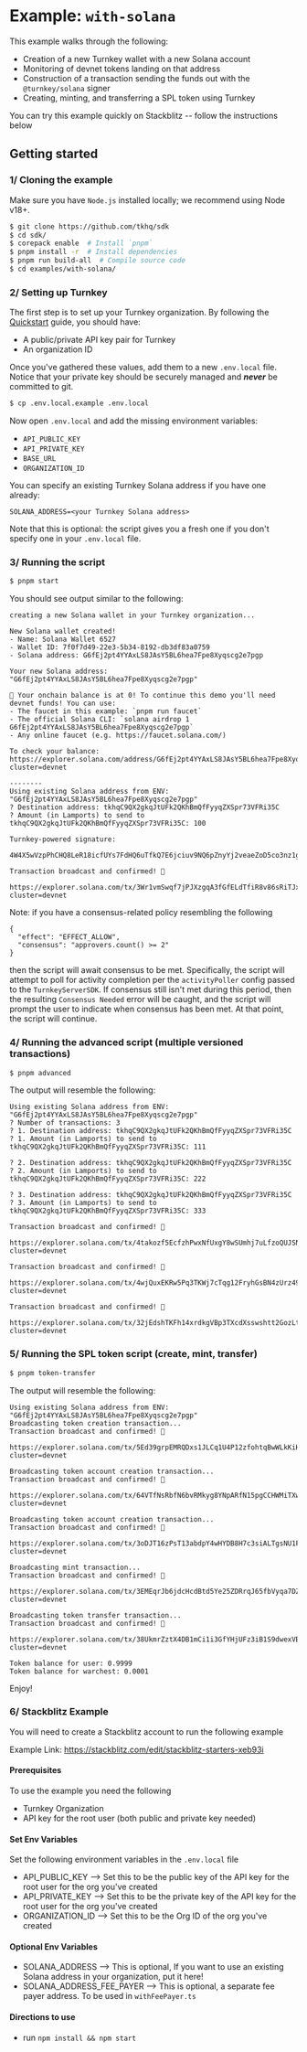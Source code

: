 # Example: `with-solana`

This example walks through the following:

- Creation of a new Turnkey wallet with a new Solana account
- Monitoring of devnet tokens landing on that address
- Construction of a transaction sending the funds out with the `@turnkey/solana` signer
- Creating, minting, and transferring a SPL token using Turnkey

You can try this example quickly on Stackblitz -- follow the instructions below

## Getting started

### 1/ Cloning the example

Make sure you have `Node.js` installed locally; we recommend using Node v18+.

```bash
$ git clone https://github.com/tkhq/sdk
$ cd sdk/
$ corepack enable  # Install `pnpm`
$ pnpm install -r  # Install dependencies
$ pnpm run build-all  # Compile source code
$ cd examples/with-solana/
```

### 2/ Setting up Turnkey

The first step is to set up your Turnkey organization. By following the [Quickstart](https://docs.turnkey.com/getting-started/quickstart) guide, you should have:

- A public/private API key pair for Turnkey
- An organization ID

Once you've gathered these values, add them to a new `.env.local` file. Notice that your private key should be securely managed and **_never_** be committed to git.

```bash
$ cp .env.local.example .env.local
```

Now open `.env.local` and add the missing environment variables:

- `API_PUBLIC_KEY`
- `API_PRIVATE_KEY`
- `BASE_URL`
- `ORGANIZATION_ID`

You can specify an existing Turnkey Solana address if you have one already:

```
SOLANA_ADDRESS=<your Turnkey Solana address>
```

Note that this is optional: the script gives you a fresh one if you don't specify one in your `.env.local` file.

### 3/ Running the script

```bash
$ pnpm start
```

You should see output similar to the following:

```
creating a new Solana wallet in your Turnkey organization...

New Solana wallet created!
- Name: Solana Wallet 6527
- Wallet ID: 7f0f7d49-22e3-5b34-8192-db3df83a0759
- Solana address: G6fEj2pt4YYAxLS8JAsY5BL6hea7Fpe8Xyqscg2e7pgp

Your new Solana address: "G6fEj2pt4YYAxLS8JAsY5BL6hea7Fpe8Xyqscg2e7pgp"

💸 Your onchain balance is at 0! To continue this demo you'll need devnet funds! You can use:
- The faucet in this example: `pnpm run faucet`
- The official Solana CLI: `solana airdrop 1 G6fEj2pt4YYAxLS8JAsY5BL6hea7Fpe8Xyqscg2e7pgp`
- Any online faucet (e.g. https://faucet.solana.com/)

To check your balance: https://explorer.solana.com/address/G6fEj2pt4YYAxLS8JAsY5BL6hea7Fpe8Xyqscg2e7pgp?cluster=devnet

--------
Using existing Solana address from ENV: "G6fEj2pt4YYAxLS8JAsY5BL6hea7Fpe8Xyqscg2e7pgp"
? Destination address: tkhqC9QX2gkqJtUFk2QKhBmQfFyyqZXSpr73VFRi35C
? Amount (in Lamports) to send to tkhqC9QX2gkqJtUFk2QKhBmQfFyyqZXSpr73VFRi35C: 100

Turnkey-powered signature:
        4W4X5wVzpPhCHQ8LeR18icfUYs7FdHQ6uTfkQ7E6jciuv9NQ6pZnyYj2veaeZoD5co3nz1gzBdZ2v6c4LXLjiTBm

Transaction broadcast and confirmed! 🎉
        https://explorer.solana.com/tx/3Wr1vmSwqf7jPJXzgqA3fGfELdTfiR8v86sRiTJxNYT4KYEcadQjceFsN8BoHQZqb6mnuqsJsgHdk6i8Sj8YtmVr?cluster=devnet
```

Note: if you have a consensus-related policy resembling the following

```
{
  "effect": "EFFECT_ALLOW",
  "consensus": "approvers.count() >= 2"
}
```

then the script will await consensus to be met. Specifically, the script will attempt to poll for activity completion per the `activityPoller` config passed to the `TurnkeyServerSDK`. If consensus still isn't met during this period, then the resulting `Consensus Needed` error will be caught, and the script will prompt the user to indicate when consensus has been met. At that point, the script will continue.

### 4/ Running the advanced script (multiple versioned transactions)

```bash
$ pnpm advanced
```

The output will resemble the following:

```
Using existing Solana address from ENV: "G6fEj2pt4YYAxLS8JAsY5BL6hea7Fpe8Xyqscg2e7pgp"
? Number of transactions: 3
? 1. Destination address: tkhqC9QX2gkqJtUFk2QKhBmQfFyyqZXSpr73VFRi35C
? 1. Amount (in Lamports) to send to tkhqC9QX2gkqJtUFk2QKhBmQfFyyqZXSpr73VFRi35C: 111

? 2. Destination address: tkhqC9QX2gkqJtUFk2QKhBmQfFyyqZXSpr73VFRi35C
? 2. Amount (in Lamports) to send to tkhqC9QX2gkqJtUFk2QKhBmQfFyyqZXSpr73VFRi35C: 222

? 3. Destination address: tkhqC9QX2gkqJtUFk2QKhBmQfFyyqZXSpr73VFRi35C
? 3. Amount (in Lamports) to send to tkhqC9QX2gkqJtUFk2QKhBmQfFyyqZXSpr73VFRi35C: 333

Transaction broadcast and confirmed! 🎉
        https://explorer.solana.com/tx/4takozf5EcfzhPwxNfUxgY8wSUmhj7uLfzoQUJSND13wK4P2yQEZSfhEdHELyRZ1ZrPFcHBSAscQBtfwcY6FvB5t?cluster=devnet

Transaction broadcast and confirmed! 🎉
        https://explorer.solana.com/tx/4wjQuxEKRw5Pq3TKWj7cTqg12FryhGsBN4zUrz49vDeRQnkAVGKnZFEP5ka8Zs2RxrdNyRACBCBjs63fKnQGoGve?cluster=devnet

Transaction broadcast and confirmed! 🎉
        https://explorer.solana.com/tx/32jEdshTKFh14xrdkgVBp3TXcdXsswshtt2GozLtz7bauYeuwfDfChrHW9G5GDU5H7Q8FxpjKpokAoH39jiGUDAC?cluster=devnet
```

### 5/ Running the SPL token script (create, mint, transfer)

```bash
$ pnpm token-transfer
```

The output will resemble the following:

```
Using existing Solana address from ENV: "G6fEj2pt4YYAxLS8JAsY5BL6hea7Fpe8Xyqscg2e7pgp"
Broadcasting token creation transaction...
Transaction broadcast and confirmed! 🎉
        https://explorer.solana.com/tx/5Ed39grpEMRQDxs1JLCq1U4P12zfohtqBwWLkKiHtU3e9avsG2hHnrTNmc7EiAhhAQFNkN3dbAEoPqpdxgvqKDhY?cluster=devnet

Broadcasting token account creation transaction...
Transaction broadcast and confirmed! 🎉
        https://explorer.solana.com/tx/64VTfNsRbfN6bvRMkyg8YNpARfN15pgCCHWMiTXwJ8obfhoCh8LzdcSJZ3RaYWPdZSyhzcuMuBEH6dwEVTykSN9m?cluster=devnet

Broadcasting token account creation transaction...
Transaction broadcast and confirmed! 🎉
        https://explorer.solana.com/tx/3oDJT16zPsT13abdpY4wHYDB8H7c3siALTgsNU1FT8FdXJUM1a1TLYGtvpugA22oPc9oAugVUJ9GkXazBTDa4ozQ?cluster=devnet

Broadcasting mint transaction...
Transaction broadcast and confirmed! 🎉
        https://explorer.solana.com/tx/3EMEqrJb6jdcHcdBtd5Ye25ZDRrqJ65fbVyqa7DZ3J83dNL5jHfurQDNBZSmmkQdChymhUSdtkVSwThn6avBuN7L?cluster=devnet

Broadcasting token transfer transaction...
Transaction broadcast and confirmed! 🎉
        https://explorer.solana.com/tx/38UkmrZztX4DB1mCi1i3GfYHjUFz3iB1S9dwexVBEzSvgEshEV3aUxrmNjWzToYjjKXnKDBv1tRWXpK1JhU3MFoB?cluster=devnet

Token balance for user: 0.9999
Token balance for warchest: 0.0001
```

Enjoy!

### 6/ Stackblitz Example

You will need to create a Stackblitz account to run the following example

Example Link: https://stackblitz.com/edit/stackblitz-starters-xeb93i

#### Prerequisites

To use the example you need the following

- Turnkey Organization
- API key for the root user (both public and private key needed)

#### Set Env Variables

Set the following environment variables in the `.env.local` file

- API_PUBLIC_KEY --> Set this to be the public key of the API key for the root user for the org you've created
- API_PRIVATE_KEY --> Set this to be the private key of the API key for the root user for the org you've created
- ORGANIZATION_ID --> Set this to be the Org ID of the org you've created

#### Optional Env Variables

- SOLANA_ADDRESS --> This is optional, If you want to use an existing Solana address in your organization, put it here!
- SOLANA_ADDRESS_FEE_PAYER --> This is optional, a separate fee payer address. To be used in `withFeePayer.ts`

#### Directions to use

- run `npm install && npm start`
